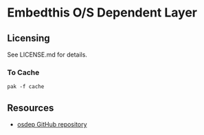 Embedthis O/S Dependent Layer
===

Licensing
---
See LICENSE.md for details.

### To Cache

    pak -f cache

Resources
---
  - [osdep GitHub repository](http://github.com/embedthis/osdep)
